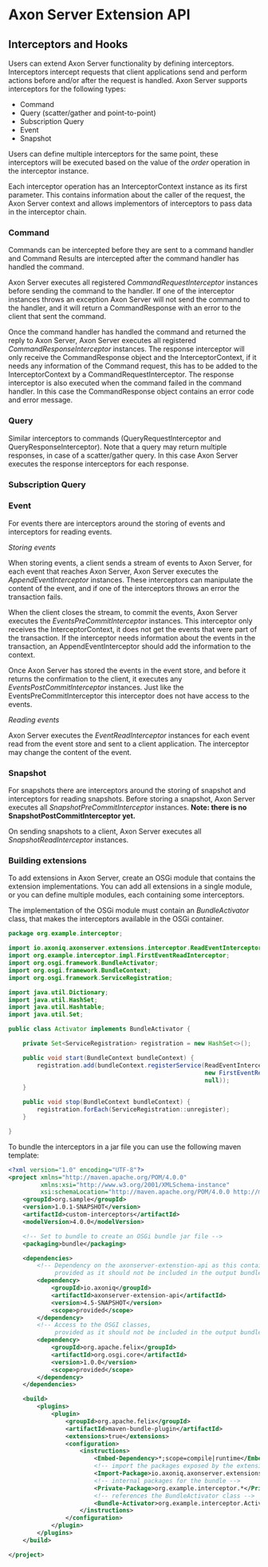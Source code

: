 # Axon Server Extension API

## Interceptors and Hooks

Users can extend Axon Server functionality by defining interceptors. Interceptors intercept requests that 
client applications send and perform actions before and/or after the request is handled.
Axon Server supports interceptors for the following types:
- Command
- Query (scatter/gather and point-to-point)
- Subscription Query
- Event
- Snapshot

Users can define multiple interceptors for the same point, these interceptors will be executed based on the value of 
the _order_ operation in the interceptor instance.

Each interceptor operation has an InterceptorContext instance as its first parameter. This contains information about the
caller of the request, the Axon Server context and allows implementors of interceptors to pass data in the interceptor chain. 

### Command

Commands can be intercepted before they are sent to a command handler and Command Results are intercepted after the 
command handler has handled the command.

Axon Server executes all registered _CommandRequestInterceptor_ instances before sending the command to the handler.
If one of the interceptor instances throws an exception Axon Server will not send the command to the handler, and it will
return a CommandResponse with an error to the client that sent the command.

Once the command handler has handled the command and returned the reply to Axon Server, Axon Server executes all registered
_CommandResponseInterceptor_ instances. The response interceptor will only receive the CommandResponse object and the 
InterceptorContext, if it needs any information of the Command request, this has to be added to the InterceptorContext by a
CommandRequestInterceptor. The response interceptor is also executed when the command failed in the command handler. 
In this case the CommandResponse object contains an error code and error message.

### Query

Similar interceptors to commands (QueryRequestInterceptor and QueryResponseInterceptor).
Note that a query may return multiple responses, in case of a scatter/gather query. In this case Axon Server executes
the response interceptors for each response.

### Subscription Query

### Event

For events there are interceptors around the storing of events and interceptors for reading events. 

_Storing events_

When storing events, a client sends a stream of events to Axon Server, for each event that reaches Axon Server, Axon Server
executes the _AppendEventInterceptor_ instances. These interceptors can manipulate the content of the event, and if one of the 
interceptors throws an error the transaction fails. 

When the client closes the stream, to commit the events, Axon Server executes the _EventsPreCommitInterceptor_ instances.
This interceptor only receives the InterceptorContext, it does not get the events that were part of the transaction. 
If the interceptor needs information about the events in the transaction, an AppendEventInterceptor should add the information
to the context. 

Once Axon Server has stored the events in the event store, and before it returns the confirmation to the client, it
executes any _EventsPostCommitInterceptor_ instances. Just like the EventsPreCommitInterceptor this interceptor does not
have access to the events.

_Reading events_

Axon Server executes the _EventReadInterceptor_ instances for each event read from the event store and sent to a client 
application. The interceptor may change the content of the event.

### Snapshot

For snapshots there are interceptors around the storing of snapshot and interceptors for reading snapshots.
Before storing a snapshot, Axon Server executes all _SnapshotPreCommitInterceptor_ instances.
**Note: there is no SnapshotPostCommitInterceptor yet.**

On sending snapshots to a client, Axon Server executes all _SnapshotReadInterceptor_ instances.  

### Building extensions

To add extensions in Axon Server, create an OSGi module that contains the extension implementations. You can add 
all extensions in a single module, or you can define multiple modules, each containing some interceptors.

The implementation of the OSGi module must contain an _BundleActivator_ class, that makes the interceptors available in the OSGi 
container. 

```java
package org.example.interceptor;

import io.axoniq.axonserver.extensions.interceptor.ReadEventInterceptor;
import org.example.interceptor.impl.FirstEventReadInterceptor;
import org.osgi.framework.BundleActivator;
import org.osgi.framework.BundleContext;
import org.osgi.framework.ServiceRegistration;

import java.util.Dictionary;
import java.util.HashSet;
import java.util.Hashtable;
import java.util.Set;

public class Activator implements BundleActivator {

    private Set<ServiceRegistration> registration = new HashSet<>();

    public void start(BundleContext bundleContext) {
        registration.add(bundleContext.registerService(ReadEventInterceptor.class.getName(),
                                                       new FirstEventReadInterceptor(),
                                                       null));
    }

    public void stop(BundleContext bundleContext) {
        registration.forEach(ServiceRegistration::unregister);
    }

}
```

To bundle the interceptors in a jar file you can use the following maven template:

```xml
<?xml version="1.0" encoding="UTF-8"?>
<project xmlns="http://maven.apache.org/POM/4.0.0"
         xmlns:xsi="http://www.w3.org/2001/XMLSchema-instance"
         xsi:schemaLocation="http://maven.apache.org/POM/4.0.0 http://maven.apache.org/xsd/maven-4.0.0.xsd">
    <groupId>org.sample</groupId>
    <version>1.0.1-SNAPSHOT</version>
    <artifactId>custom-interceptors</artifactId>
    <modelVersion>4.0.0</modelVersion>

    <!-- Set to bundle to create an OSGi bundle jar file -->
    <packaging>bundle</packaging>

    <dependencies>
        <!-- Dependency on the axonserver-extenstion-api as this contains all the extension interfaces, 
             provided as it should not be included in the output bundle -->
        <dependency>
            <groupId>io.axoniq</groupId>
            <artifactId>axonserver-extension-api</artifactId>
			<version>4.5-SNAPSHOT</version>
            <scope>provided</scope>
        </dependency>
        <!-- Access to the OSGI classes, 
             provided as it should not be included in the output bundle -->
        <dependency>
            <groupId>org.apache.felix</groupId>
            <artifactId>org.osgi.core</artifactId>
            <version>1.0.0</version>
            <scope>provided</scope>
        </dependency>
    </dependencies>

    <build>
        <plugins>
            <plugin>   
                <groupId>org.apache.felix</groupId>
                <artifactId>maven-bundle-plugin</artifactId>
                <extensions>true</extensions>
                <configuration>
                    <instructions>
                        <Embed-Dependency>*;scope=compile|runtime</Embed-Dependency>
                        <!-- import the packages exposed by the extension api and the Axon Server message types --> 
                        <Import-Package>io.axoniq.axonserver.extensions.*;io.axoniq.axonserver.grpc.*;org.osgi.framework;com.google.protobuf.*</Import-Package>
                        <!-- internal packages for the bundle --> 
                        <Private-Package>org.example.interceptor.*</Private-Package>
                        <!-- references the BundleActivator class --> 
                        <Bundle-Activator>org.example.interceptor.Activator</Bundle-Activator>
                    </instructions>
                </configuration>
            </plugin>  
        </plugins>
    </build>

</project>
```

